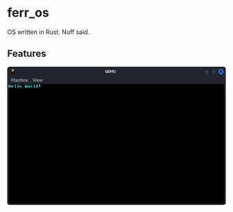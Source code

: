 # ferr_os

OS written in Rust. Nuff said.

## Features

<p align="center">
  <img src="hello_world.png" alt="OS features" />
</p>
